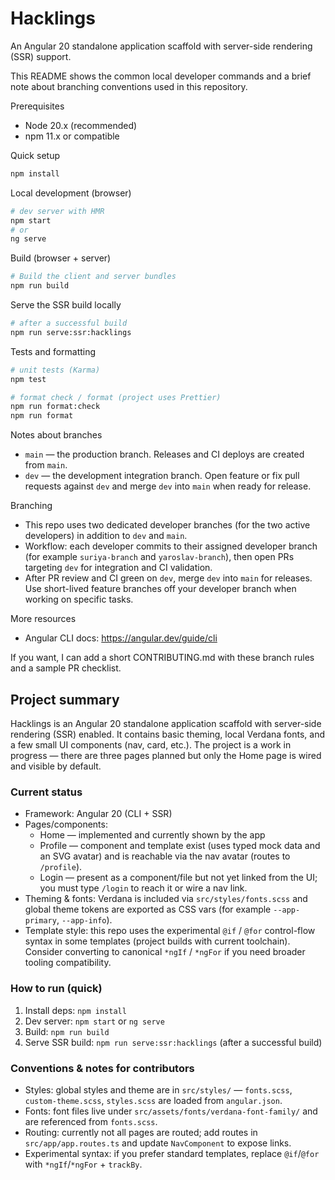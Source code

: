 # Hacklings

An Angular 20 standalone application scaffold with server-side rendering (SSR) support.

This README shows the common local developer commands and a brief note about branching conventions used in this repository.

Prerequisites
- Node 20.x (recommended)
- npm 11.x or compatible

Quick setup

```bash
npm install
```

Local development (browser)

```bash
# dev server with HMR
npm start
# or
ng serve
```

Build (browser + server)

```bash
# Build the client and server bundles
npm run build
```

Serve the SSR build locally

```bash
# after a successful build
npm run serve:ssr:hacklings
```

Tests and formatting

```bash
# unit tests (Karma)
npm test

# format check / format (project uses Prettier)
npm run format:check
npm run format
```

Notes about branches
- `main` — the production branch. Releases and CI deploys are created from `main`.
- `dev` — the development integration branch. Open feature or fix pull requests against `dev` and merge `dev` into `main` when ready for release.

Branching
- This repo uses two dedicated developer branches (for the two active developers) in addition to `dev` and `main`.
- Workflow: each developer commits to their assigned developer branch (for example `suriya-branch` and `yaroslav-branch`), then open PRs targeting `dev` for integration and CI validation.
- After PR review and CI green on `dev`, merge `dev` into `main` for releases. Use short-lived feature branches off your developer branch when working on specific tasks.

More resources
- Angular CLI docs: https://angular.dev/guide/cli

If you want, I can add a short CONTRIBUTING.md with these branch rules and a sample PR checklist.

## Project summary

Hacklings is an Angular 20 standalone application scaffold with server-side rendering (SSR) enabled. It contains basic theming, local Verdana fonts, and a few small UI components (nav, card, etc.). The project is a work in progress — there are three pages planned but only the Home page is wired and visible by default.

### Current status
- Framework: Angular 20 (CLI + SSR)
- Pages/components:
	- Home — implemented and currently shown by the app
	- Profile — component and template exist (uses typed mock data and an SVG avatar) and is reachable via the nav avatar (routes to `/profile`).
	- Login — present as a component/file but not yet linked from the UI; you must type `/login` to reach it or wire a nav link.
- Theming & fonts: Verdana is included via `src/styles/fonts.scss` and global theme tokens are exported as CSS vars (for example `--app-primary`, `--app-info`).
- Template style: this repo uses the experimental `@if` / `@for` control-flow syntax in some templates (project builds with current toolchain). Consider converting to canonical `*ngIf` / `*ngFor` if you need broader tooling compatibility.

### How to run (quick)
1. Install deps: `npm install`
2. Dev server: `npm start` or `ng serve`
3. Build: `npm run build`
4. Serve SSR build: `npm run serve:ssr:hacklings` (after a successful build)

### Conventions & notes for contributors
- Styles: global styles and theme are in `src/styles/` — `fonts.scss`, `custom-theme.scss`, `styles.scss` are loaded from `angular.json`.
- Fonts: font files live under `src/assets/fonts/verdana-font-family/` and are referenced from `fonts.scss`.
- Routing: currently not all pages are routed; add routes in `src/app/app.routes.ts` and update `NavComponent` to expose links.
- Experimental syntax: if you prefer standard templates, replace `@if`/`@for` with `*ngIf`/`*ngFor` + `trackBy`.
